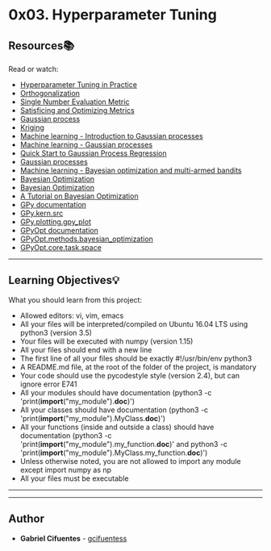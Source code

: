 # 0x03. Hyperparameter Tuning

## Resources:books:
Read or watch:
* [Hyperparameter Tuning in Practice](https://intranet.hbtn.io/rltoken/LVmEm_zt83iEKEQ8D2_oaw)
* [Orthogonalization](https://intranet.hbtn.io/rltoken/1suHjfI2RmB7HGUkPe0qSA)
* [Single Number Evaluation Metric](https://intranet.hbtn.io/rltoken/mHDoDo0R2RgDsns-ho_B-Q)
* [Satisficing and Optimizing Metrics](https://intranet.hbtn.io/rltoken/S-CqOTV5KvSz-6zgqVYSGQ)
* [Gaussian process](https://intranet.hbtn.io/rltoken/qJMsx3m-MecQGuHIiWmPVg)
* [Kriging](https://intranet.hbtn.io/rltoken/jGdxmGdHXEATzO1ie3M2Zg)
* [Machine learning - Introduction to Gaussian processes](https://intranet.hbtn.io/rltoken/k6HZ2Sg5pRuXPE05wmarfA)
* [Machine learning - Gaussian processes](https://intranet.hbtn.io/rltoken/t3m8B0_XJTUYblxKW2qY-Q)
* [Quick Start to Gaussian Process Regression](https://intranet.hbtn.io/rltoken/saK83xzzJ4brcuNDjPiZeA)
* [Gaussian processes](https://intranet.hbtn.io/rltoken/3Xgwc7ddcXcBoRaurvfKXA)
* [Machine learning - Bayesian optimization and multi-armed bandits](https://intranet.hbtn.io/rltoken/r_AicUZLRVINuXAEiR0ugA)
* [Bayesian Optimization](https://intranet.hbtn.io/rltoken/3nJ8PFZXkdbX33nMrDuuTA)
* [Bayesian Optimization](https://intranet.hbtn.io/rltoken/ICAbvZAnezCius35JPtixg)
* [A Tutorial on Bayesian Optimization](https://intranet.hbtn.io/rltoken/Zg6LyIfrtOr-RWTMrGXhXw)
* [GPy documentation](https://intranet.hbtn.io/rltoken/dArkynGcqzwjsxahKI4arg)
* [GPy.kern.src](https://intranet.hbtn.io/rltoken/CVHw9tEMXCKL_GQx7YcpcA)
* [GPy.plotting.gpy_plot](https://intranet.hbtn.io/rltoken/a4u5-JZkKxHIIlbMafkixw)
* [GPyOpt documentation](https://intranet.hbtn.io/rltoken/MxJBvbwWsx4Mo833htW5DQ)
* [GPyOpt.methods.bayesian_optimization](https://intranet.hbtn.io/rltoken/Dw6-zZ3eol5cHYh4kxHWgA)
* [GPyOpt.core.task.space](https://intranet.hbtn.io/rltoken/v-zTr1M0n1ZI5jG4to2uPg)

---
## Learning Objectives:bulb:
What you should learn from this project:

* Allowed editors: vi, vim, emacs
* All your files will be interpreted/compiled on Ubuntu 16.04 LTS using python3 (version 3.5)
* Your files will be executed with numpy (version 1.15)
* All your files should end with a new line
* The first line of all your files should be exactly #!/usr/bin/env python3
* A README.md file, at the root of the folder of the project, is mandatory
* Your code should use the pycodestyle style (version 2.4), but can ignore error E741
* All your modules should have documentation (python3 -c 'print(__import__("my_module").__doc__)')
* All your classes should have documentation (python3 -c 'print(__import__("my_module").MyClass.__doc__)')
* All your functions (inside and outside a class) should have documentation (python3 -c 'print(__import__("my_module").my_function.__doc__)' and python3 -c 'print(__import__("my_module").MyClass.my_function.__doc__)')
* Unless otherwise noted, you are not allowed to import any module except import numpy as np
* All your files must be executable

---
---

## Author
* **Gabriel Cifuentes** - [gcifuentess](https://github.com/gcifuentess)